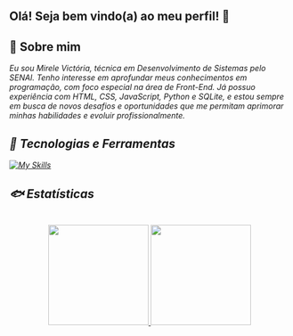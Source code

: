 ## Olá! Seja bem vindo(a) ao meu perfil! 🐳

## 🌊 Sobre mim

<i> Eu sou Mirele Victória, técnica em Desenvolvimento de Sistemas pelo SENAI. Tenho interesse em aprofundar meus conhecimentos em programação, com foco especial na área de Front-End. Já possuo experiência com HTML, CSS, JavaScript, Python e SQLite, e estou sempre em busca de novos desafios e oportunidades que me permitam aprimorar minhas habilidades e evoluir profissionalmente.<i>

## 🐬 Tecnologias e Ferramentas

[![My Skills](https://skillicons.dev/icons?i=js,html,css,python,sqlite,vscode,flask)](https://skillicons.dev) 

## 🐟 Estatísticas

<div align="center">
<a href="https://github.com/Mvictoria218"> <br>
<img height="180em" src="https://github-readme-stats.vercel.app/api?username=Mvictoria218&show_icons=true&theme=dark&include_all_commits=true&count_private=true"/>
<img height="180em" src="https://github-readme-stats.vercel.app/api/top-langs/?username=Mvictoria218&layout=compact&langs_count=10&theme=dark"/>
</a>
</div>
